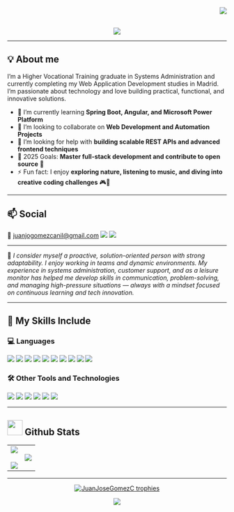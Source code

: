 <div align="right">
  <a style="text-decoration: none" target="_blank" href="https://github.com/JuanJoseGomezC">
    <img src="https://visitor-badge.laobi.icu/badge?page_id=JuanJoseGomezC.JuanJoseGomezC&left_color=gray&right_color=blue&left_text=Coders%20visitors">
  </a>
</div>

<br>

<p align="center">
  <img src="https://readme-typing-svg.herokuapp.com/?font=Roboto&weight=900&size=40&vCenter=true&width=500&height=70&duration=4000&color=B3B3B3&lines=Hi+There!+👋;+I'm+Juan+José+Gómez!" />
</p>

---

## 💡 About me

I’m a Higher Vocational Training graduate in Systems Administration and currently completing my Web Application Development studies in Madrid. I’m passionate about technology and love building practical, functional, and innovative solutions.

- 🌱 I’m currently learning **Spring Boot, Angular, and Microsoft Power Platform**
- 👯 I’m looking to collaborate on **Web Development and Automation Projects**
- 🤔 I’m looking for help with **building scalable REST APIs and advanced frontend techniques**
- 🥅 2025 Goals: **Master full-stack development and contribute to open source** 🚀
- ⚡ Fun fact: I enjoy **exploring nature, listening to music, and diving into creative coding challenges** 🎮🌿

---

## 📫 Social  
📧 [juanjogomezcanil@gmail.com](mailto:juanjogomezcanil@gmail.com)
<a style="text-decoration: none" target="_blank" href="https://www.linkedin.com/in/juan-jos%C3%A9-g%C3%B3mez-ca%C3%B1il/">
    <img src="https://img.shields.io/badge/Gmail-D14836?style=for-the-badge&logo=gmail&logoColor=white">
</a>
<a style="text-decoration: none" target="_blank" href="https://www.linkedin.com/in/juan-jos%C3%A9-g%C3%B3mez-ca%C3%B1il/">
    <img src="https://img.shields.io/badge/linkedin-%230077B5.svg?style=for-the-badge&logo=linkedin&logoColor=white">
</a>

---

💬 *I consider myself a proactive, solution-oriented person with strong adaptability. I enjoy working in teams and dynamic environments. My experience in systems administration, customer support, and as a leisure monitor has helped me develop skills in communication, problem-solving, and managing high-pressure situations — always with a mindset focused on continuous learning and tech innovation.*

---

## 🧠 My Skills Include

### 💻 Languages
<span> 
  <img src="https://img.shields.io/badge/HTML5-E34F26?style=for-the-badge&logo=html5&logoColor=white">
  <img src="https://img.shields.io/badge/CSS3-1572B6?style=for-the-badge&logo=css3&logoColor=white">
  <img src="https://img.shields.io/badge/JavaScript-F7DF1E?style=for-the-badge&logo=javascript&logoColor=black">
  <img src="https://img.shields.io/badge/Java-ED8B00?style=for-the-badge&logo=java&logoColor=white">
  <img src="https://img.shields.io/badge/spring-%236DB33F.svg?style=for-the-badge&logo=spring&logoColor=white">
  <img src="https://img.shields.io/badge/python-3670A0?style=for-the-badge&logo=python&logoColor=ffdd54">
  <img src="https://img.shields.io/badge/typescript-%23007ACC.svg?style=for-the-badge&logo=typescript&logoColor=white">
  <img src="https://img.shields.io/badge/angular-%23DD0031.svg?style=for-the-badge&logo=angular&logoColor=white">
  <img src="https://img.shields.io/badge/php-%23777BB4.svg?style=for-the-badge&logo=php&logoColor=white">
  <img src="https://img.shields.io/badge/bootstrap-%238511FA.svg?style=for-the-badge&logo=bootstrap&logoColor=white">
</span>

### 🛠️ Other Tools and Technologies
<span>
  <img src="https://img.shields.io/badge/Git-F05032?style=for-the-badge&logo=git&logoColor=white">
  <img src="https://img.shields.io/badge/github-%23121011.svg?style=for-the-badge&logo=github&logoColor=white">
  <img src="https://img.shields.io/badge/gitlab-%23181717.svg?style=for-the-badge&logo=gitlab&logoColor=white">
  <img src="https://img.shields.io/badge/MySQL-00000F?style=for-the-badge&logo=mysql&logoColor=white">
  <img src="https://img.shields.io/badge/postgres-%23316192.svg?style=for-the-badge&logo=postgresql&logoColor=white">
  <img src="https://img.shields.io/badge/Microsoft_SharePoint-0078D4?style=for-the-badge&logo=microsoft-sharepoint&logoColor=white">
</span>

---

## <img src="https://media.giphy.com/media/iY8CRBdQXODJSCERIr/giphy.gif" width="35"><b> Github Stats </b>

<p align="center">
  <table>
    <tr>
      <td width="50%" align="center">
        <img src="https://github-readme-stats.vercel.app/api?username=JuanJoseGomezC&theme=midnight-purple&show_icons=true&count_private=true" />
        <br><br>
        <img src="https://github-readme-streak-stats.herokuapp.com/?user=JuanJoseGomezC&theme=midnight-purple&hide_border=false" />
      </td>
      <td width="50%" align="center">
        <img src="https://github-readme-stats.anuraghazra1.vercel.app/api/top-langs/?username=JuanJoseGomezC&theme=midnight-purple&hide_border=false&no-bg=true&no-frame=true&langs_count=10" />
      </td>
    </tr>
  </table>
</p>

---

<p align="center">
  <a href="https://github.com/ryo-ma/github-profile-trophy">
    <img src="https://github-profile-trophy.vercel.app/?username=JuanJoseGomezC&layout=compact&theme=radical&column=7&row=1&margin-w=15&margin-h=15" alt="JuanJoseGomezC trophies" />
  </a>
</p>

<p align="center">
  <img src="https://user-images.githubusercontent.com/73097560/115834477-dbab4500-a447-11eb-908a-139a6edaec5c.gif">
</p>
